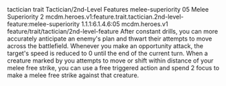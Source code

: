 <ability>
  <metadata>
    <class>tactician</class>
    <feature_type>trait</feature_type>
    <file_dpath>Tactician/2nd-Level Features</file_dpath>
    <item_id>melee-superiority</item_id>
    <item_index>05</item_index>
    <item_name>Melee Superiority</item_name>
    <level>2</level>
    <scc>mcdm.heroes.v1:feature.trait.tactician.2nd-level-feature:melee-superiority</scc>
    <scdc>1.1.1:6.1.4.6:05</scdc>
    <source>mcdm.heroes.v1</source>
    <type>feature/trait/tactician/2nd-level-feature</type>
  </metadata>
  <effects>
    <effect type="mundane">After constant drills, you can more accurately anticipate an enemy&apos;s plan and thwart their attempts to move across the battlefield. Whenever you make an opportunity attack, the target&apos;s speed is reduced to 0 until the end of the current turn.</effect>
    <effect type="mundane" name="Mark Benefit">When a creature marked by you attempts to move or shift within distance of your melee free strike, you can use a free triggered action and spend 2 focus to make a melee free strike against that creature.</effect>
  </effects>
</ability>
